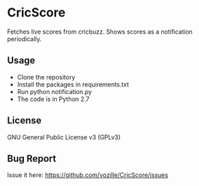# CricScore

Fetches live scores from cricbuzz.
Shows scores as a notification periodically.



## Usage

* Clone the repository
* Install the packages in requirements.txt
* Run python notification.py
* The code is in Python 2.7

## License

GNU General Public License v3 (GPLv3)

## Bug Report

Issue it here: https://github.com/vozille/CricScore/issues

